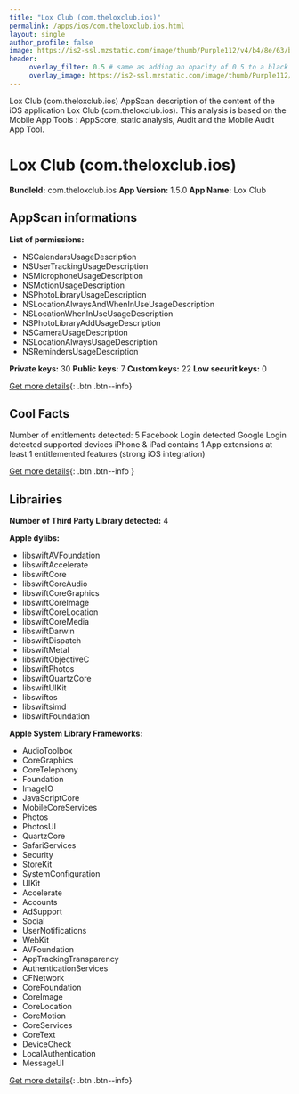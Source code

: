 ```yaml
---
title: "Lox Club (com.theloxclub.ios)"
permalink: /apps/ios/com.theloxclub.ios.html
layout: single
author_profile: false
image: https://is2-ssl.mzstatic.com/image/thumb/Purple112/v4/b4/8e/63/b48e636d-1a09-3a07-d78d-646d71347eee/AppIcon-0-0-1x_U007emarketing-0-0-0-7-0-0-sRGB-0-0-0-GLES2_U002c0-512MB-85-220-0-0.png/512x512bb.jpg
header: 
     overlay_filter: 0.5 # same as adding an opacity of 0.5 to a black background
     overlay_image: https://is2-ssl.mzstatic.com/image/thumb/Purple112/v4/b4/8e/63/b48e636d-1a09-3a07-d78d-646d71347eee/AppIcon-0-0-1x_U007emarketing-0-0-0-7-0-0-sRGB-0-0-0-GLES2_U002c0-512MB-85-220-0-0.png/512x512bb.jpg
---
```

Lox Club (com.theloxclub.ios) AppScan description of the content of the iOS application Lox Club (com.theloxclub.ios). This analysis is based on the Mobile App Tools : AppScore, static analysis, Audit and the Mobile Audit App Tool.

# Lox Club (com.theloxclub.ios)

**BundleId:** com.theloxclub.ios
**App Version:** 1.5.0
**App Name:** Lox Club


## AppScan informations 

**List of permissions:** 
- NSCalendarsUsageDescription
- NSUserTrackingUsageDescription
- NSMicrophoneUsageDescription
- NSMotionUsageDescription
- NSPhotoLibraryUsageDescription
- NSLocationAlwaysAndWhenInUseUsageDescription
- NSLocationWhenInUseUsageDescription
- NSPhotoLibraryAddUsageDescription
- NSCameraUsageDescription
- NSLocationAlwaysUsageDescription
- NSRemindersUsageDescription
  
  
**Private keys:** 30
**Public keys:** 7
**Custom keys:** 22
**Low securit keys:** 0
  
[Get more details](/pricing.html){: .btn .btn--info}

## Cool Facts

Number of entitlements detected: 5
Facebook Login detected
Google Login detected
supported devices iPhone & iPad
contains 1 App extensions
at least 1 entitlemented features (strong iOS integration)
  
[Get more details](/pricing.html){: .btn .btn--info }

## Librairies 
**Number of Third Party Library detected:** 4


**Apple dylibs:**
- libswiftAVFoundation
- libswiftAccelerate
- libswiftCore
- libswiftCoreAudio
- libswiftCoreGraphics
- libswiftCoreImage
- libswiftCoreLocation
- libswiftCoreMedia
- libswiftDarwin
- libswiftDispatch
- libswiftMetal
- libswiftObjectiveC
- libswiftPhotos
- libswiftQuartzCore
- libswiftUIKit
- libswiftos
- libswiftsimd
- libswiftFoundation


**Apple System Library Frameworks:**
- AudioToolbox
- CoreGraphics
- CoreTelephony
- Foundation
- ImageIO
- JavaScriptCore
- MobileCoreServices
- Photos
- PhotosUI
- QuartzCore
- SafariServices
- Security
- StoreKit
- SystemConfiguration
- UIKit
- Accelerate
- Accounts
- AdSupport
- Social
- UserNotifications
- WebKit
- AVFoundation
- AppTrackingTransparency
- AuthenticationServices
- CFNetwork
- CoreFoundation
- CoreImage
- CoreLocation
- CoreMotion
- CoreServices
- CoreText
- DeviceCheck
- LocalAuthentication
- MessageUI


  
[Get more details](/pricing.html){: .btn .btn--info}

